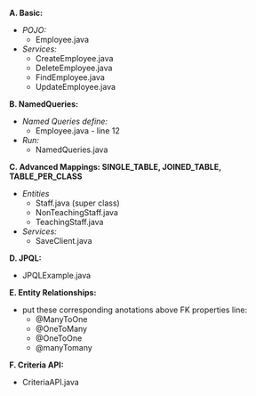 **A. Basic:**
  * _POJO:_
    * Employee.java
  * _Services:_
    * CreateEmployee.java
    * DeleteEmployee.java
    * FindEmployee.java
    * UpdateEmployee.java
  
**B. NamedQueries:**
 * _Named Queries define:_
    * Employee.java - line 12
 * _Run:_
    * NamedQueries.java

**C. Advanced Mappings: SINGLE_TABLE, JOINED_TABLE, TABLE_PER_CLASS**
 * _Entities_
    * Staff.java (super class)
    * NonTeachingStaff.java
    * TeachingStaff.java
 * _Services:_
    * SaveClient.java
  
**D. JPQL:**
 * JPQLExample.java

**E. Entity Relationships:**
 * put these corresponding anotations above FK properties line:
    * @ManyToOne
    * @OneToMany
    * @OneToOne
    * @manyTomany
  
**F. Criteria API:**
 * CriteriaAPI.java
